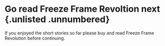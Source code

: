# Go read Freeze Frame Revoltion next {.unlisted .unnumbered}

If you enjoyed the short stories so far please buy and read Freeze Frame Revolution before continuing.

